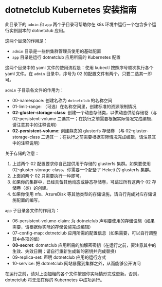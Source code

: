 
dotnetclub Kubernetes 安装指南
========


此目录下的 `admin` 和 `app` 两个子目录可帮助你在 k8s 环境中运行一个包含多个运行实例副本的 dotnetclub 应用。

这两个目录的作用是：

* `admin` 目录是一些供集群管理员使用的基础配置
* `app` 目录是运行 dotnetclub 应用所需的 Kubernetes 配置

这两个目录中的 yaml 文件的使用流程是：使用 kubectl 按照序号顺次执行各个 yaml 文件。在 `admin` 目录中，序号为 02 的配置文件有两个，只要二选其一即可。

`admin` 子目录各文件的作用为：

* 00-namespace: 创建名称为 `dotnetclub` 的名称空间
* 01-limit-range: （可选）在名称空间里，创建标准的资源限制情况
* **02-gluster-storage-class**: 创建一个动态存储类，以供动态供给存储卷（与 02-persistent-volume 二选其一；在执行之前需要根据实际情况完成编辑，请注意其中的注释说明）
* **02-persistent-volume**: 创建静态的 glusterfs 存储卷 （与 02-gluster-storage-class 二选其一；在执行之前需要根据实际情况完成编辑，请注意其中的注释说明）

关于存储的注意：
1. 上述两个 02 配置要求你自己提供用于存储的 glusterfs 集群。如果要使用 02-gluster-storage-class，你需要一个配备了 Heketi 的 glusterfs 集群。
1. 上面的两个 02 只需要执行一种即可。
1. 如果你的集群中，已经具备其他动态或静态存储卷，可跳过所有这两个 02 存储卷（类）的创建。
1. 如果你使用 nfs、AzureDisk 等其他类型的存储设施，请自行完成对应存储设施配置的编写。



`app` 子目录各文件的作用为：

* 06-persistent-volume-claim: 为 dotnetclub 声明要使用的存储设施（如果需要，请根据你实际的存储设施完成编辑）
* 07-config-map: dotnetclub 应用所需的配置信息（如果需要，可以自行调整其中各项的值）
* **08-secret**: dotnetclub 应用所需的加解密密钥（在运行之前，要注意其中的生效、失效日期；请自行重新生成新的密钥并完成替换）
* 09-replica-set: 声明 dotnetclub 应用的运行方式
* 10-service: 把 dotnetclub 网站暴露到集群之外，从而能够公开访问


在运行之前，请对上面加粗的各个文件按照你实际情形完成更新。否则，dotnetclub 将无法在你的 Kubernetes 中成功运行。

